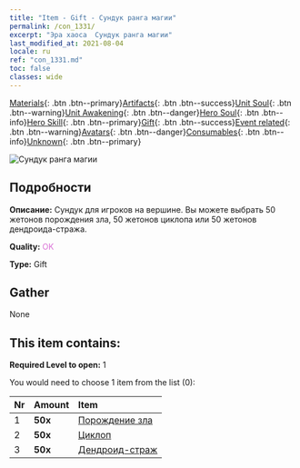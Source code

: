 ```yaml
---
title: "Item - Gift - Сундук ранга магии"
permalink: /con_1331/
excerpt: "Эра хаоса  Сундук ранга магии"
last_modified_at: 2021-08-04
locale: ru
ref: "con_1331.md"
toc: false
classes: wide
---
```

 [Materials](/ItemsRU/){: .btn .btn--primary}[Artifacts](/ItemsRU/Artifacts/){: .btn .btn--success}[Unit Soul](/ItemsRU/UnitSoul/){: .btn .btn--warning}[Unit Awakening](/ItemsRU/UnitAwakening/){: .btn .btn--danger}[Hero Soul](/ItemsRU/HeroSoul/){: .btn .btn--info}[Hero Skill](/ItemsRU/HeroSkill/){: .btn .btn--primary}[Gift](/ItemsRU/Gift/){: .btn .btn--success}[Event related](/ItemsRU/Events/){: .btn .btn--warning}[Avatars](/ItemsRU/Avatars/){: .btn .btn--danger}[Consumables](/ItemsRU/Consumables/){: .btn .btn--info}[Unknown](/ItemsRU/Unknown/){: .btn .btn--primary}

 ![Сундук ранга магии](/images/t/i_905001.png)

## Подробности
 **Описание:** Сундук для игроков на вершине. Вы можете выбрать 50 жетонов порождения зла, 50 жетонов циклопа или 50 жетонов дендроида-стража.

 **Quality:** <span style="color: #DA70D6">OK</span>

 **Type:** Gift

## Gather

  None

## This item contains:

 **Required Level to open:** 1

 You would need to choose 1 item from the list (0):

  | Nr | Amount |     Item    |
  |:---|:-------|:------------|
  | 1 |  **50x** | [Порождение зла](/ItemsRU/unt_230/) |  | 
  | 2 |  **50x** | [Циклоп](/ItemsRU/unt_222/) |  | 
  | 3 |  **50x** | [Дендроид-страж](/ItemsRU/unt_203/) |  | 
